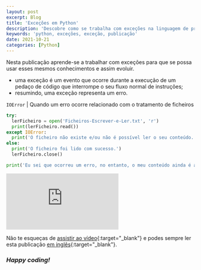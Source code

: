 ```yaml
---
layout: post
excerpt: Blog
title: 'Exceções em Python'
description: 'Descobre como se trabalha com exceções na linguagem de programação Python. Obtém respostas às tuas dúvidas com a teoria e os exemplos apresentados.'
keywords: 'python, exceções, exceção, publicação'
date: 2021-10-21
categories: [Python]
---
```


Nesta publicação aprende-se a trabalhar com exceções para que se possa usar esses mesmos conhecimentos e assim evoluir.

- uma exceção é um evento que ocorre durante a execução de um pedaço de código que interrompe o seu fluxo normal de instruções;
- resumindo, uma exceção representa um erro.

`IOError` | Quando um erro ocorre relacionado com o tratamento de ficheiros

```python
try:
  lerFicheiro = open('Ficheiros-Escrever-e-Ler.txt', 'r')
  print(lerFicheiro.read())
except IOError:
  print('O ficheiro não existe e/ou não é possível ler o seu conteúdo.')
else:
  print('O ficheiro foi lido com sucesso.')
  lerFicheiro.close()

print('Eu sei que ocorreu um erro, no entanto, o meu conteúdo ainda é apresentado na linha de comandos.')
```

<div class="video-container">
  <iframe src="https://www.youtube.com/embed/4ULTUP1RWSM" frameborder="0" allowfullscreen></iframe>
</div>

Não te esqueças de [assistir ao vídeo](https://youtu.be/4ULTUP1RWSM){:target="\_blank"} e podes sempre ler esta publicação [em inglês](https://nelsonsilvadev.com/blog/20211021/exceptions-in-python/){:target="\_blank"}.

### _Happy coding!_
